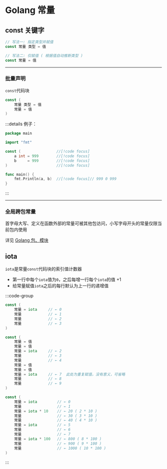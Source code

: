 # Golang 常量

## const 关键字

```go
// 写法一: 指定类型并赋值
const 常量 类型 = 值

// 写法二: 仅赋值 ( 根据值自动推断类型 )
const 常量 = 值
```

---

### 批量声明

`const`代码块

```go
const (
    常量 类型 = 值
    常量 = 值
)
```

:::details 例子：

```go
package main

import "fmt"

const (                //[!code focus]
	a int = 999        //[!code focus]
	b     = 999        //[!code focus]
)                      //[!code focus]

func main() {
	fmt.Println(a, b)  //[!code focus]// 999 0 999
}
```

:::

---

### 全局跨包常量

首字母大写、定义在函数外部的常量可被其他包访问，小写字母开头的常量仅限当前包内使用

详见 [Golang 包、模块](./pkg-module.md)

## iota

`iota`是常量`const`代码块的索引值计数器

- 第一行中每个`iota`值为`0`，之后每增一行每个`iota`的值 +1
- 给常量赋值`iota`之后的每行默认为上一行的递增值

:::code-group

```go [例子一]
const (
    常量 = iota     // ← 0
    常量            // ← 1
    常量            // ← 2
    常量            // ← 3
)
```

```go [例子二]
const (
	常量 = 值
	常量 = 值
	常量 = iota     // ← 2
	常量            // ← 3
	常量            // ← 4
    常量 = 值
	常量 = 值
    常量 = iota     // ← 7  此处为重复赋值，没有意义，可省略
	常量            // ← 8
	常量            // ← 9
)
```

```go [例子三]
const (
    常量 = iota         // ← 0
	常量                // ← 1
	常量 = iota * 10    // ← 20 ( 2 * 10 )
	常量                // ← 30 ( 3 * 10 )
	常量                // ← 40 ( 4 * 10 )
	常量 = iota         // ← 5
    常量                // ← 6
    常量                // ← 7
    常量 = iota * 100   // ← 800 ( 8 * 100 )
    常量                // ← 900 ( 9 * 100 )
    常量                // ← 1000 ( 10 * 100 )
)
```

:::

